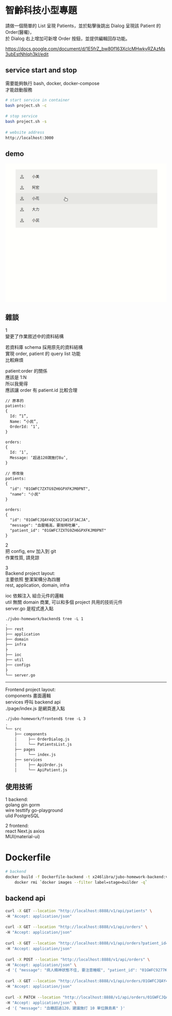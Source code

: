 # 智齡科技小型專題

請做一個簡單的 List 呈現 Patients，並於點擊後跳出 Dialog 呈現該 Patient 的 Order(醫囑)，  
於 Dialog 右上增加可新增 Order 按鈕，並提供編輯回存功能。  

<https://docs.google.com/document/d/1E5frZ_bw80f163XclcMHwkyRZAzMs3ubEstNhlqh3kI/edit>

## service start and stop

需要能夠執行 bash, docker, docker-compose  
才能啟動服務  

```bash
# start service in container
bash project.sh -c

# stop service
bash project.sh -s

# website address
http://localhost:3000
```

## demo

![demo gif](./demo.gif)

## 雜談

1  
變更了作業敘述中的資料結構  

若資料庫 schema 採用原先的資料結構  
實現 order, patient 的 query list 功能  
比較麻煩  

patient:order 的關係  
應該是 1:N  
所以我覺得  
應該讓 order 有 patient.id 比較合理  

```
// 原本的
patients: 
{
  Id: “1”,
  Name: “小民”,
  OrderId: ‘1’,
}

orders: 
{
  Id: ‘1’,
  Message: ‘超過120請施打8u’,
}

// 修改後
patients: 
{
  "id": "01GWFC7ZXTG9ZH6GPXFKJM0PNT",
  "name": "小民"
}

orders: 
{
  "id": "01GWFCJQAY4QCSXJ1W1SF3ACJA",
  "message": "血壓略高，要按時吃藥",
  "patient_id": "01GWFC7ZXTG9ZH6GPXFKJM0PNT"
}
```

2  
把 config, env 加入到 git  
作業性質, 請見諒  

3  
Backend project layout:  
主要依照 整潔架構分為四層  
rest, application, domain, infra  

ioc 依賴注入 組合元件的邏輯  
util 無關 domain 商業, 可以和多個 project 共用的技術元件  
server.go 是程式進入點  
```
./jubo-homework/backend$ tree -L 1
.
├── rest
├── application
├── domain
├── infra
├
├── ioc
├── util
├── configs
├
└── server.go
```
- - -
Frontend project layout:  
components 畫面邏輯  
services 呼叫 backend api  
./page/index.js 是網頁進入點
```
./jubo-homework/frontend$ tree -L 3
.
└── src
    ├── components
    │     ├── OrderDialog.js 
    │     └── PatientsList.js
    ├── pages
    │     └── index.js
    ├── services
    │     ├── ApiOrder.js
    │     └── ApiPatient.js
```

## 使用技術

1 backend:  
	golang gin gorm  
	wire testtify go-playground  
	ulid PostgreSQL  

2 frontend:  
	react Next.js axios  
	MUI(material-ui)  

# Dockerfile

```bash
# backend
docker build -f Dockerfile-backend -t x246libra/jubo-homework-backend:v1.0 . && \
    docker rmi `docker images --filter label=stage=builder -q`
```

## backend api

```bash
curl -X GET --location "http://localhost:8888/v1/api/patients" \
-H "Accept: application/json"

curl -X GET --location "http://localhost:8888/v1/api/orders" \
-H "Accept: application/json"

curl -X GET --location "http://localhost:8888/v1/api/orders?patient_id=01GWFC9277K77PP1XX57BNHBFS" \
-H "Accept: application/json"

curl -X POST --location "http://localhost:8888/v1/api/orders" \
-H "Accept: application/json" \
-d '{ "message": "病人精神狀態不佳, 要注意睡眠", "patient_id": "01GWFC9277K77PP1XX57BNHBFS" }'

curl -X GET --location "http://localhost:8888/v1/api/orders/01GWFCJQAY4QCSXJ1W1SF3ACJG" \
-H "Accept: application/json"

curl -X PATCH --location "http://localhost:8888/v1/api/orders/01GWFCJQAY4QCSXJ1W1SF3ACJG" \
-H "Accept: application/json" \
-d '{ "message": "血糖超過120，建議施打 10 單位胰島素" }'

```